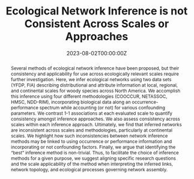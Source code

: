 ---
title: Ecological Network Inference is not Consistent Across Scales or Approaches
abstract: Several methods of ecological network inference have been proposed, but their consistency and applicability for use across ecologically relevant scales require further investigation. Here, we infer ecological networks using two data sets (YFDP, FIA) describing distributional and attribute information at local, regional, and continental scales for woody species across North America. We accomplish this inference using four different methodologies (COOCCUR, NETASSOC, HMSC, NDD-RIM), incorporating biological data along an occurrence-performance spectrum while accounting (or not) for various confounding parameters. We contrast 1-1 associations at each evaluated scale to quantify consistency amongst inference approaches. We also assess consistency across scales within each inference approach. Ultimately, we find that inferred networks are inconsistent across scales and methodologies, particularly at continental scales. We highlight how such inconsistencies between network inference methods may be linked to using occurrence or performance information and incorporating or not confounding factors. Finally, we argue that identifying the “best” inference method is non-trivial. Thus, to facilitate the choice of inference methods for a given purpose, we suggest aligning specific research questions and the scale applicability of the method when interpreting the inferred links, network topology, and ecological processes governing network assembly.
authors:
- ErikKusch
- Malyon Bimler
- James A. Lutz
- Alejandro Ordonez
date: "2023-08-02T00:00:00Z"
doi: ""
featured: false
projects:
- phd-packages
publication: "*TBD*"
# publication_short: ""
publication_types: # 1 = conference paper, 2 = journal article, 3 = preprint, 4 = conference paper, 5 = book, 6 = Book section, 7 = Thesis, 8 = patent
- "3"
# publishDate: ""
tags:
- Cooccurrence
- Biological Networks
- Ecological Networks
- Ecological Network Inference
- Macroecology
- Method Comparison
- Network Topology
- Spatial Scale
- Species Associations
url_code: https://github.com/ErikKusch/Ecological-Network-Inference-Across-Scales
# url_dataset: ''
url_pdf: https://doi.org/10.1101/2023.07.13.548816 
# url_poster: /media/poster/2020_ISEC/Poster - Global Dryland Vegetation Memory.pdf
# url_project: ""
# url_slides: ""
# url_source: '#'
# url_video: '#'
summary: Comparison of ecological network inferred with contemporary methodology across ecologically relevant scales.
---